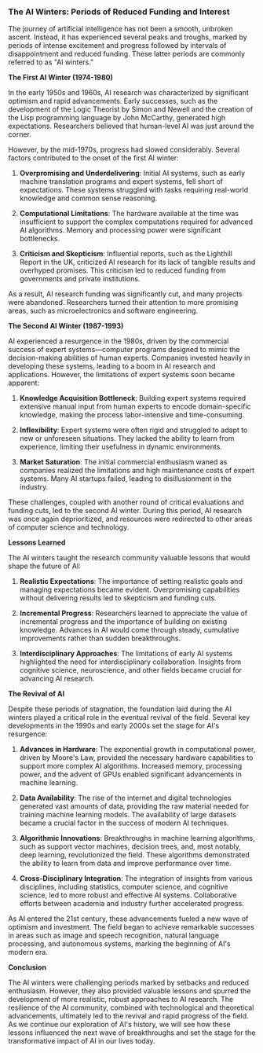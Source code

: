 ### The AI Winters: Periods of Reduced Funding and Interest

The journey of artificial intelligence has not been a smooth, unbroken ascent. Instead, it has experienced several peaks and troughs, marked by periods of intense excitement and progress followed by intervals of disappointment and reduced funding. These latter periods are commonly referred to as "AI winters."

**The First AI Winter (1974-1980)**

In the early 1950s and 1960s, AI research was characterized by significant optimism and rapid advancements. Early successes, such as the development of the Logic Theorist by Simon and Newell and the creation of the Lisp programming language by John McCarthy, generated high expectations. Researchers believed that human-level AI was just around the corner.

However, by the mid-1970s, progress had slowed considerably. Several factors contributed to the onset of the first AI winter:

1. **Overpromising and Underdelivering**: Initial AI systems, such as early machine translation programs and expert systems, fell short of expectations. These systems struggled with tasks requiring real-world knowledge and common sense reasoning.
    
2. **Computational Limitations**: The hardware available at the time was insufficient to support the complex computations required for advanced AI algorithms. Memory and processing power were significant bottlenecks.
    
3. **Criticism and Skepticism**: Influential reports, such as the Lighthill Report in the UK, criticized AI research for its lack of tangible results and overhyped promises. This criticism led to reduced funding from governments and private institutions.
    

As a result, AI research funding was significantly cut, and many projects were abandoned. Researchers turned their attention to more promising areas, such as microelectronics and software engineering.

**The Second AI Winter (1987-1993)**

AI experienced a resurgence in the 1980s, driven by the commercial success of expert systems—computer programs designed to mimic the decision-making abilities of human experts. Companies invested heavily in developing these systems, leading to a boom in AI research and applications. However, the limitations of expert systems soon became apparent:

1. **Knowledge Acquisition Bottleneck**: Building expert systems required extensive manual input from human experts to encode domain-specific knowledge, making the process labor-intensive and time-consuming.
    
2. **Inflexibility**: Expert systems were often rigid and struggled to adapt to new or unforeseen situations. They lacked the ability to learn from experience, limiting their usefulness in dynamic environments.
    
3. **Market Saturation**: The initial commercial enthusiasm waned as companies realized the limitations and high maintenance costs of expert systems. Many AI startups failed, leading to disillusionment in the industry.
    

These challenges, coupled with another round of critical evaluations and funding cuts, led to the second AI winter. During this period, AI research was once again deprioritized, and resources were redirected to other areas of computer science and technology.

**Lessons Learned**

The AI winters taught the research community valuable lessons that would shape the future of AI:

1. **Realistic Expectations**: The importance of setting realistic goals and managing expectations became evident. Overpromising capabilities without delivering results led to skepticism and funding cuts.
    
2. **Incremental Progress**: Researchers learned to appreciate the value of incremental progress and the importance of building on existing knowledge. Advances in AI would come through steady, cumulative improvements rather than sudden breakthroughs.
    
3. **Interdisciplinary Approaches**: The limitations of early AI systems highlighted the need for interdisciplinary collaboration. Insights from cognitive science, neuroscience, and other fields became crucial for advancing AI research.
    

**The Revival of AI**

Despite these periods of stagnation, the foundation laid during the AI winters played a critical role in the eventual revival of the field. Several key developments in the 1990s and early 2000s set the stage for AI's resurgence:

1. **Advances in Hardware**: The exponential growth in computational power, driven by Moore's Law, provided the necessary hardware capabilities to support more complex AI algorithms. Increased memory, processing power, and the advent of GPUs enabled significant advancements in machine learning.
    
2. **Data Availability**: The rise of the internet and digital technologies generated vast amounts of data, providing the raw material needed for training machine learning models. The availability of large datasets became a crucial factor in the success of modern AI techniques.
    
3. **Algorithmic Innovations**: Breakthroughs in machine learning algorithms, such as support vector machines, decision trees, and, most notably, deep learning, revolutionized the field. These algorithms demonstrated the ability to learn from data and improve performance over time.
    
4. **Cross-Disciplinary Integration**: The integration of insights from various disciplines, including statistics, computer science, and cognitive science, led to more robust and effective AI systems. Collaborative efforts between academia and industry further accelerated progress.
    

As AI entered the 21st century, these advancements fueled a new wave of optimism and investment. The field began to achieve remarkable successes in areas such as image and speech recognition, natural language processing, and autonomous systems, marking the beginning of AI's modern era.

**Conclusion**

The AI winters were challenging periods marked by setbacks and reduced enthusiasm. However, they also provided valuable lessons and spurred the development of more realistic, robust approaches to AI research. The resilience of the AI community, combined with technological and theoretical advancements, ultimately led to the revival and rapid progress of the field. As we continue our exploration of AI's history, we will see how these lessons influenced the next wave of breakthroughs and set the stage for the transformative impact of AI in our lives today.